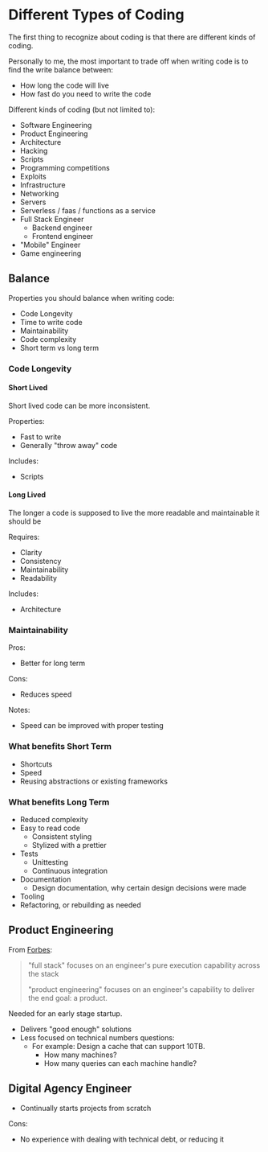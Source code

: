 # Different Types of Coding

The first thing to recognize about coding is that there are different kinds of coding.

Personally to me, the most important to trade off when writing code is to find the write balance between:

* How long the code will live
* How fast do you need to write the code

Different kinds of coding \(but not limited to\):

* Software Engineering
* Product Engineering
* Architecture
* Hacking
* Scripts
* Programming competitions
* Exploits
* Infrastructure
* Networking
* Servers
* Serverless / faas / functions as a service
* Full Stack Engineer
  * Backend engineer
  * Frontend engineer
* "Mobile" Engineer
* Game engineering

## Balance

Properties you should balance when writing code:

* Code Longevity
* Time to write code
* Maintainability
* Code complexity
* Short term vs long term

### Code Longevity

#### Short Lived

Short lived code can be more inconsistent.

Properties:

* Fast to write
* Generally "throw away" code

Includes:

* Scripts

#### Long Lived

The longer a code is supposed to live the more readable and maintainable it should be

Requires:

* Clarity
* Consistency
* Maintainability
* Readability

Includes:

* Architecture

### Maintainability

Pros:

* Better for long term

Cons:

* Reduces speed

Notes:

* Speed can be improved with proper testing

### What benefits Short Term

* Shortcuts
* Speed
* Reusing abstractions or existing frameworks

### What benefits Long Term

* Reduced complexity
* Easy to read code
  * Consistent styling
  * Stylized with a prettier
* Tests
  * Unittesting
  * Continuous integration
* Documentation
  * Design documentation, why certain design decisions were made
* Tooling
* Refactoring, or rebuilding as needed

## Product Engineering

From [Forbes](https://www.forbes.com/sites/quora/2017/09/06/how-is-a-product-engineer-different-from-a-full-stack-engineer/#5d7b526a26e7):

> "full stack" focuses on an engineer's pure execution capability across the stack
>
> "product engineering" focuses on an engineer's capability to deliver the end goal: a product.

Needed for an early stage startup.

* Delivers "good enough" solutions
* Less focused on technical numbers questions:
  * For example: Design a cache that can support 10TB.
    * How many machines?
    * How many queries can each machine handle?

## Digital Agency Engineer

* Continually starts projects from scratch

Cons:

* No experience with dealing with technical debt, or reducing it

